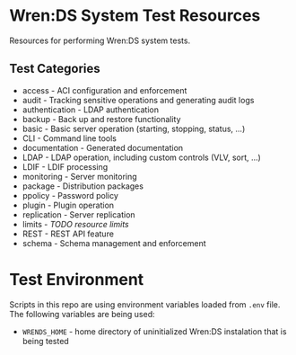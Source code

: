 # Wren:DS System Test Resources

Resources for performing Wren:DS system tests.

## Test Categories

* access - ACI configuration and enforcement
* audit - Tracking sensitive operations and generating audit logs
* authentication - LDAP authentication
* backup - Back up and restore functionality
* basic - Basic server operation (starting, stopping, status, ...)
* CLI - Command line tools
* documentation - Generated documentation
* LDAP - LDAP operation, including custom controls (VLV, sort, ...)
* LDIF - LDIF processing
* monitoring - Server monitoring
* package - Distribution packages
* ppolicy - Password policy
* plugin - Plugin operation
* replication - Server replication
* limits - _TODO resource limits_
* REST - REST API feature
* schema - Schema management and enforcement

# Test Environment

Scripts in this repo are using environment variables loaded from `.env` file.
The following variables are being used:

* `WRENDS_HOME` - home directory of uninitialized Wren:DS instalation that is being tested
